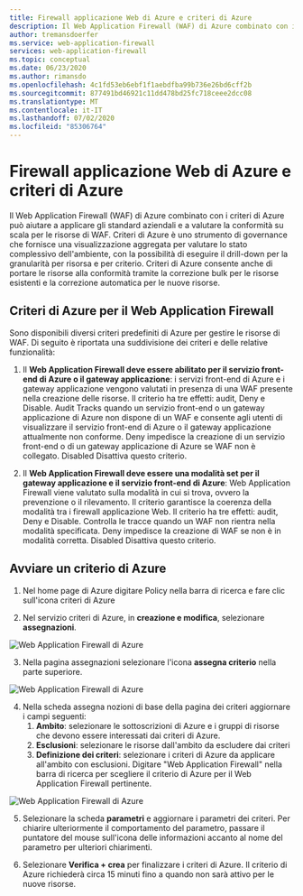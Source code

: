 ```yaml
---
title: Firewall applicazione Web di Azure e criteri di Azure
description: Il Web Application Firewall (WAF) di Azure combinato con i criteri di Azure può aiutare a applicare gli standard aziendali e a valutare la conformità su larga scala per le risorse di WAF
author: tremansdoerfer
ms.service: web-application-firewall
services: web-application-firewall
ms.topic: conceptual
ms.date: 06/23/2020
ms.author: rimansdo
ms.openlocfilehash: 4c1fd53eb6ebf1f1aebdfba99b736e26bd6cff2b
ms.sourcegitcommit: 877491bd46921c11dd478bd25fc718ceee2dcc08
ms.translationtype: MT
ms.contentlocale: it-IT
ms.lasthandoff: 07/02/2020
ms.locfileid: "85306764"
---
```

# <a name="azure-web-application-firewall-and-azure-policy"></a>Firewall applicazione Web di Azure e criteri di Azure

Il Web Application Firewall (WAF) di Azure combinato con i criteri di Azure può aiutare a applicare gli standard aziendali e a valutare la conformità su scala per le risorse di WAF. Criteri di Azure è uno strumento di governance che fornisce una visualizzazione aggregata per valutare lo stato complessivo dell'ambiente, con la possibilità di eseguire il drill-down per la granularità per risorsa e per criterio. Criteri di Azure consente anche di portare le risorse alla conformità tramite la correzione bulk per le risorse esistenti e la correzione automatica per le nuove risorse.

## <a name="azure-policies-for-web-application-firewall"></a>Criteri di Azure per il Web Application Firewall

Sono disponibili diversi criteri predefiniti di Azure per gestire le risorse di WAF. Di seguito è riportata una suddivisione dei criteri e delle relative funzionalità:

1. Il **Web Application Firewall deve essere abilitato per il servizio front-end di Azure o il gateway applicazione**: i servizi front-end di Azure e i gateway applicazione vengono valutati in presenza di una WAF presente nella creazione delle risorse. Il criterio ha tre effetti: audit, Deny e Disable. Audit Tracks quando un servizio front-end o un gateway applicazione di Azure non dispone di un WAF e consente agli utenti di visualizzare il servizio front-end di Azure o il gateway applicazione attualmente non conforme. Deny impedisce la creazione di un servizio front-end o di un gateway applicazione di Azure se WAF non è collegato. Disabled Disattiva questo criterio.

2. Il **Web Application Firewall deve essere una modalità set per il gateway applicazione e il servizio front-end di Azure**: Web Application Firewall viene valutato sulla modalità in cui si trova, ovvero la prevenzione o il rilevamento. Il criterio garantisce la coerenza della modalità tra i firewall applicazione Web. Il criterio ha tre effetti: audit, Deny e Disable. Controlla le tracce quando un WAF non rientra nella modalità specificata. Deny impedisce la creazione di WAF se non è in modalità corretta. Disabled Disattiva questo criterio.


## <a name="launch-an-azure-policy"></a>Avviare un criterio di Azure


1.  Nel home page di Azure digitare Policy nella barra di ricerca e fare clic sull'icona criteri di Azure

2.  Nel servizio criteri di Azure, in **creazione e modifica**, selezionare **assegnazioni**.

![Web Application Firewall di Azure](../media/waf-azure-policy/policy-home.png)

3.  Nella pagina assegnazioni selezionare l'icona **assegna criterio** nella parte superiore.

![Web Application Firewall di Azure](../media/waf-azure-policy/assign-policy.png)

4.  Nella scheda assegna nozioni di base della pagina dei criteri aggiornare i campi seguenti:
    1.  **Ambito**: selezionare le sottoscrizioni di Azure e i gruppi di risorse che devono essere interessati dai criteri di Azure.
    2.  **Esclusioni**: selezionare le risorse dall'ambito da escludere dai criteri 
    3.  **Definizione dei criteri**: selezionare i criteri di Azure da applicare all'ambito con esclusioni. Digitare "Web Application Firewall" nella barra di ricerca per scegliere il criterio di Azure per il Web Application Firewall pertinente.

![Web Application Firewall di Azure](../media/waf-azure-policy/policy-listings.png)


5.  Selezionare la scheda **parametri** e aggiornare i parametri dei criteri. Per chiarire ulteriormente il comportamento del parametro, passare il puntatore del mouse sull'icona delle informazioni accanto al nome del parametro per ulteriori chiarimenti.

6.  Selezionare **Verifica + crea** per finalizzare i criteri di Azure. Il criterio di Azure richiederà circa 15 minuti fino a quando non sarà attivo per le nuove risorse.
